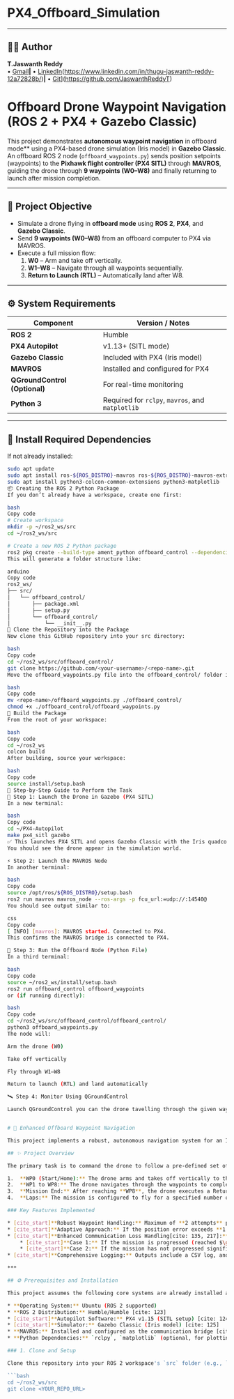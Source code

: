 # PX4_Offboard_Simulation
---
## 🧑‍💻 Author
**T.Jaswanth Reddy**    
• [Gmail](reddyjaswanth525@gmail.com)**|** 
• [LinkedIn](https://img.shields.io/badge/-LinkedIn-0A66C2?logo=LinkedIn&logoColor=white&style=flat)(https://www.linkedin.com/in/thugu-jaswanth-reddy-12a72828b/)**|**
• [Git](https://img.shields.io/badge/-Gmail-D14836?logo=Gmail&logoColor=white&style=flat)](https://github.com/JaswanthReddyT)


# Offboard Drone Waypoint Navigation (ROS 2 + PX4 + Gazebo Classic)

This project demonstrates **autonomous waypoint navigation** in offboard mode** using a PX4-based drone simulation (Iris model) in **Gazebo Classic**.  
An offboard ROS 2 node (`offboard_waypoints.py`) sends position setpoints (waypoints) to the **Pixhawk flight controller (PX4 SITL)** through **MAVROS**, guiding the drone through **9 waypoints (W0–W8)** and finally returning to launch after mission completion.

---

## 🧠 Project Objective

- Simulate a drone flying in **offboard mode** using **ROS 2**, **PX4**, and **Gazebo Classic**.  
- Send **9 waypoints (W0–W8)** from an offboard computer to PX4 via MAVROS.  
- Execute a full mission flow:
  1. **W0** – Arm and take off vertically.  
  2. **W1–W8** – Navigate through all waypoints sequentially.  
  3. **Return to Launch (RTL)** – Automatically land after W8.

---

## ⚙️ System Requirements

| Component | Version / Notes |
|------------|----------------|
| **ROS 2** | Humble |
| **PX4 Autopilot** | v1.13+ (SITL mode) |
| **Gazebo Classic** | Included with PX4 (Iris model) |
| **MAVROS** | Installed and configured for PX4 |
| **QGroundControl (Optional)** | For real-time monitoring |
| **Python 3** | Required for `rclpy`, `mavros`, and `matplotlib` |

---

## 🧰 Install Required Dependencies

If not already installed:
```bash
sudo apt update
sudo apt install ros-${ROS_DISTRO}-mavros ros-${ROS_DISTRO}-mavros-extras ros-${ROS_DISTRO}-gazebo-ros-pkgs
sudo apt install python3-colcon-common-extensions python3-matplotlib
📦 Creating the ROS 2 Python Package
If you don’t already have a workspace, create one first:

bash
Copy code
# Create workspace
mkdir -p ~/ros2_ws/src
cd ~/ros2_ws/src

# Create a new ROS 2 Python package
ros2 pkg create --build-type ament_python offboard_control --dependencies rclpy mavros_msgs geometry_msgs sensor_msgs visualization_msgs std_msgs
This will generate a folder structure like:

arduino
Copy code
ros2_ws/
├── src/
│   └── offboard_control/
│       ├── package.xml
│       ├── setup.py
│       └── offboard_control/
│           └── __init__.py
🧭 Clone the Repository into the Package
Now clone this GitHub repository into your src directory:

bash
Copy code
cd ~/ros2_ws/src/offboard_control/
git clone https://github.com/<your-username>/<repo-name>.git
Move the offboard_waypoints.py file into the offboard_control/ folder inside the package and ensure it’s executable:

bash
Copy code
mv <repo-name>/offboard_waypoints.py ./offboard_control/
chmod +x ./offboard_control/offboard_waypoints.py
🧱 Build the Package
From the root of your workspace:

bash
Copy code
cd ~/ros2_ws
colcon build
After building, source your workspace:

bash
Copy code
source install/setup.bash
🚀 Step-by-Step Guide to Perform the Task
🧭 Step 1: Launch the Drone in Gazebo (PX4 SITL)
In a new terminal:

bash
Copy code
cd ~/PX4-Autopilot
make px4_sitl gazebo
✅ This launches PX4 SITL and opens Gazebo Classic with the Iris quadcopter model.
You should see the drone appear in the simulation world.

⚡ Step 2: Launch the MAVROS Node
In another terminal:

bash
Copy code
source /opt/ros/${ROS_DISTRO}/setup.bash
ros2 run mavros mavros_node --ros-args -p fcu_url:=udp://:14540@
You should see output similar to:

css
Copy code
[ INFO] [mavros]: MAVROS started. Connected to PX4.
This confirms the MAVROS bridge is connected to PX4.

🧠 Step 3: Run the Offboard Node (Python File)
In a third terminal:

bash
Copy code
source ~/ros2_ws/install/setup.bash
ros2 run offboard_control offboard_waypoints
or (if running directly):

bash
Copy code
cd ~/ros2_ws/src/offboard_control/offboard_control/
python3 offboard_waypoints.py
The node will:

Arm the drone (W0)

Take off vertically

Fly through W1–W8

Return to launch (RTL) and land automatically

🛰️ Step 4: Monitor Using QGroundControl

Launch QGroundControl you can the drone tavelling through the given waypoints in the map.


# 🚀 Enhanced Offboard Waypoint Navigation

This project implements a robust, autonomous navigation system for an Iris drone using **ROS 2** and **PX4/MAVROS** to execute a rectangular waypoint mission in **Offboard mode**. The system includes advanced fail-safes, adaptive navigation logic for environmental disturbances (like gusty wind), and comprehensive logging.

## ✨ Project Overview

The primary task is to command the drone to follow a pre-defined set of **9 waypoints (WP0 to WP8)** in a rectangular pattern.

1.  **WP0 (Start/Home):** The drone arms and takes off vertically to the mission altitude.
2.  **WP1 to WP8:** The drone navigates through the waypoints to complete the rectangular circuit.
3.  **Mission End:** After reaching **WP8**, the drone executes a Return to Launch (`AUTO.RTL`).
4.  **Laps:** The mission is configured to fly for a specified number of laps (default is 1 full circuit).

### Key Features Implemented

* [cite_start]**Robust Waypoint Handling:** Maximum of **2 attempts** per waypoint with configurable timeout before skipping[cite: 133].
* [cite_start]**Adaptive Approach:** If the position error exceeds **1.9 meters**, the drone performs a corrective "approach-from-better-angle" maneuver before re-attempting the waypoint[cite: 134, 191].
* [cite_start]**Enhanced Communication Loss Handling[cite: 135, 217]:**
    * [cite_start]**Case 1:** If the mission is progressed (reached $\ge 1$ waypoint), the drone attempts to finish the mission locally[cite: 136, 220].
    * [cite_start]**Case 2:** If the mission has not progressed significantly (reached $\le 3$ waypoints), it immediately commands Return to Launch (`AUTO.RTL`)[cite: 137, 219].
* [cite_start]**Comprehensive Logging:** Outputs include a CSV log, and plots for XY tracking, error over time, and waypoint status[cite: 195, 201, 202, 203, 204].

***

## ⚙️ Prerequisites and Installation

This project assumes the following core systems are already installed and configured on your machine.

* **Operating System:** Ubuntu (ROS 2 supported)
* **ROS 2 Distribution:** Humble/Humble [cite: 123]
* [cite_start]**Autopilot Software:** PX4 v1.15 (SITL setup) [cite: 124]
* [cite_start]**Simulator:** Gazebo Classic (Iris model) [cite: 125]
* **MAVROS:** Installed and configured as the communication bridge [cite: 126]
* **Python Dependencies:** `rclpy`, `matplotlib` (optional, for plotting).

### 1. Clone and Setup

Clone this repository into your ROS 2 workspace's `src` folder (e.g., `~/ros2_ws/src`).

```bash
cd ~/ros2_ws/src
git clone <YOUR_REPO_URL>


